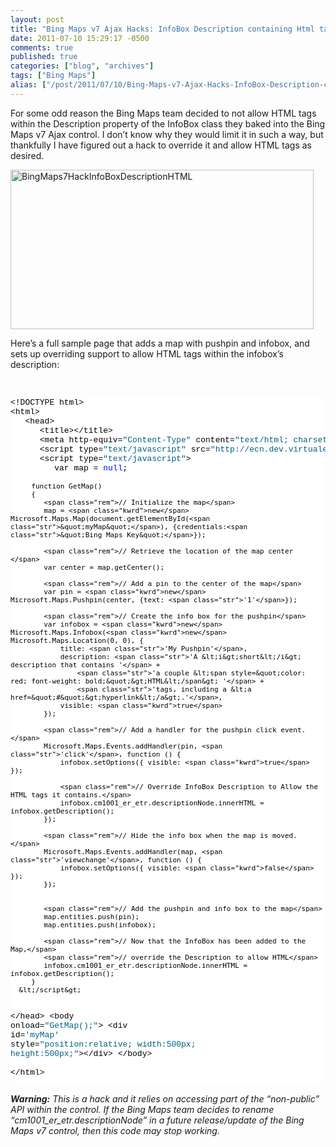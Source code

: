 ```yaml
---
layout: post
title: "Bing Maps v7 Ajax Hacks: InfoBox Description containing Html tags"
date: 2011-07-10 15:29:17 -0500
comments: true
published: true
categories: ["blog", "archives"]
tags: ["Bing Maps"]
alias: ["/post/2011/07/10/Bing-Maps-v7-Ajax-Hacks-InfoBox-Description-containing-Html-tags", "/post/2011/07/10/bing-maps-v7-ajax-hacks-infobox-description-containing-html-tags"]
---
```

<!-- more -->
<p>For some odd reason the Bing Maps team decided to not allow HTML tags within the Description property of the InfoBox class they baked into the Bing Maps v7 Ajax control. I don’t know why they would limit it in such a way, but thankfully I have figured out a hack to override it and allow HTML tags as desired.</p>  <p><a href="/images/postsBingMaps7HackInfoBoxDescriptionHTML.png"><img style="background-image: none; border-bottom: 0px; border-left: 0px; padding-left: 0px; padding-right: 0px; display: inline; border-top: 0px; border-right: 0px; padding-top: 0px" title="BingMaps7HackInfoBoxDescriptionHTML" border="0" alt="BingMaps7HackInfoBoxDescriptionHTML" src="/images/postsBingMaps7HackInfoBoxDescriptionHTML_thumb.png" width="485" height="255" /></a></p>  <p>Here’s a full sample page that adds a map with pushpin and infobox, and sets up overriding support to allow HTML tags within the infobox’s description:</p>  <p>&#160;</p>  <p>   <pre class="csharpcode">&lt;!DOCTYPE html&gt;
&lt;html&gt;
   &lt;head&gt;
      &lt;title&gt;&lt;/title&gt;
      &lt;meta http-equiv=<span class="str">&quot;Content-Type&quot;</span> content=<span class="str">&quot;text/html; charset=utf-8&quot;</span>&gt;
      &lt;script type=<span class="str">&quot;text/javascript&quot;</span> src=<span class="str">&quot;http://ecn.dev.virtualearth.net/mapcontrol/mapcontrol.ashx?v=7.0&quot;</span>&gt;&lt;/script&gt;
      &lt;script type=<span class="str">&quot;text/javascript&quot;</span>&gt;
         var map = <span class="kwrd">null</span>;

         function GetMap()
         {
            <span class="rem">// Initialize the map</span>
            map = <span class="kwrd">new</span> Microsoft.Maps.Map(document.getElementById(<span class="str">&quot;myMap&quot;</span>), {credentials:<span class="str">&quot;Bing Maps Key&quot;</span>}); 

            <span class="rem">// Retrieve the location of the map center </span>
            var center = map.getCenter();
            
            <span class="rem">// Add a pin to the center of the map</span>
            var pin = <span class="kwrd">new</span> Microsoft.Maps.Pushpin(center, {text: <span class="str">'1'</span>});

            <span class="rem">// Create the info box for the pushpin</span>
            var infobox = <span class="kwrd">new</span> Microsoft.Maps.Infobox(<span class="kwrd">new</span> Microsoft.Maps.Location(0, 0), {
                title: <span class="str">'My Pushpin'</span>,
                description: <span class="str">'A &lt;i&gt;short&lt;/i&gt; description that contains '</span> +
                    <span class="str">'a couple &lt;span style=&quot;color: red; font-weight: bold;&quot;&gt;HTML&lt;/span&gt; '</span> +
                    <span class="str">'tags, including a &lt;a href=&quot;#&quot;&gt;hyperlink&lt;/a&gt;.'</span>,
                visible: <span class="kwrd">true</span>
            });

            <span class="rem">// Add a handler for the pushpin click event.</span>
            Microsoft.Maps.Events.addHandler(pin, <span class="str">'click'</span>, function () {
                infobox.setOptions({ visible: <span class="kwrd">true</span> });

                <span class="rem">// Override InfoBox Description to Allow the HTML tags it contains.</span>
                infobox.cm1001_er_etr.descriptionNode.innerHTML = infobox.getDescription();
            });

            <span class="rem">// Hide the info box when the map is moved.</span>
            Microsoft.Maps.Events.addHandler(map, <span class="str">'viewchange'</span>, function () {
                infobox.setOptions({ visible: <span class="kwrd">false</span> });
            });


            <span class="rem">// Add the pushpin and info box to the map</span>
            map.entities.push(pin);
            map.entities.push(infobox);

            <span class="rem">// Now that the InfoBox has been added to the Map,</span>
            <span class="rem">// override the Description to allow HTML</span>
            infobox.cm1001_er_etr.descriptionNode.innerHTML = infobox.getDescription();
         }
      &lt;/script&gt;
   &lt;/head&gt;
   &lt;body onload=<span class="str">&quot;GetMap();&quot;</span>&gt;
      &lt;div id=<span class="str">'myMap'</span> style=<span class="str">&quot;position:relative; width:500px; height:500px;&quot;</span>&gt;&lt;/div&gt;
   &lt;/body&gt;      
&lt;/html&gt;</pre>
  <em><strong>Warning:</strong> This is a hack and it relies on accessing part of the “non-public” API within the control. If the Bing Maps team decides to rename “cm1001_er_etr.descriptionNode” in a future release/update of the Bing Maps v7 control, then this code may stop working.</em><style type="text/css">
.csharpcode, .csharpcode pre
{
	font-size: small;
	color: black;
	font-family: consolas, "Courier New", courier, monospace;
	background-color: #ffffff;
	/*white-space: pre;*/
}
.csharpcode pre { margin: 0em; }
.csharpcode .rem { color: #008000; }
.csharpcode .kwrd { color: #0000ff; }
.csharpcode .str { color: #006080; }
.csharpcode .op { color: #0000c0; }
.csharpcode .preproc { color: #cc6633; }
.csharpcode .asp { background-color: #ffff00; }
.csharpcode .html { color: #800000; }
.csharpcode .attr { color: #ff0000; }
.csharpcode .alt 
{
	background-color: #f4f4f4;
	width: 100%;
	margin: 0em;
}
.csharpcode .lnum { color: #606060; }</style></p>
